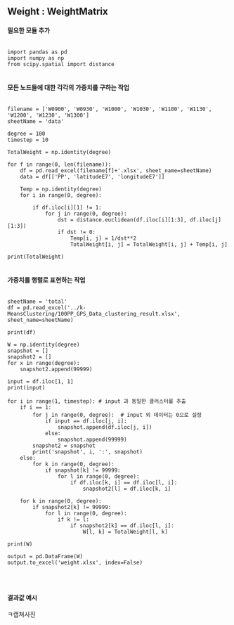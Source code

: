 ## Weight : WeightMatrix

#### 필요한 모듈 추가
<pre>
<code>
import pandas as pd
import numpy as np
from scipy.spatial import distance
</code>
</pre>

#### 모든 노드들에 대한 각각의 가중치를 구하는 작업
<pre>
<code>
filename = ['W0900', 'W0930', 'W1000', 'W1030', 'W1100', 'W1130', 'W1200', 'W1230', 'W1300']
sheetName = 'data'

degree = 100
timestep = 10

TotalWeight = np.identity(degree)

for f in range(0, len(filename)):
    df = pd.read_excel(filename[f]+'.xlsx', sheet_name=sheetName)
    data = df[['PP', 'latitudeE7', 'longitudeE7']]

    Temp = np.identity(degree)
    for i in range(0, degree):

        if df.iloc[i][1] != 1:
            for j in range(0, degree):
                dst = distance.euclidean(df.iloc[i][1:3], df.iloc[j][1:3])
                if dst != 0:
                    Temp[i, j] = 1/dst**2
                    TotalWeight[i, j] = TotalWeight[i, j] + Temp[i, j]

print(TotalWeight)
</code>
</pre>

#### 가중치를 행렬로 표현하는 작업 
<pre>
<code>
sheetName = 'total'
df = pd.read_excel('../k-MeansClustering/100PP_GPS_Data_clustering_result.xlsx', sheet_name=sheetName)

print(df)

W = np.identity(degree)
snapshot = []
snapshot2 = []
for x in range(degree):
    snapshot2.append(99999)

input = df.iloc[1, 1]
print(input)

for i in range(1, timestep): # input 과 동일한 클러스터를 추출
    if i == 1:
        for j in range(0, degree):  # input 외 데이터는 0으로 설정
            if input == df.iloc[j, i]:
                snapshot.append(df.iloc[j, i])
            else:
                snapshot.append(99999)
        snapshot2 = snapshot
        print('snapshot', i, ':', snapshot)
    else:
        for k in range(0, degree):
            if snapshot[k] != 99999:
                for l in range(0, degree):
                    if df.iloc[k, i] == df.iloc[l, i]:
                        snapshot2[l] = df.iloc[k, i]

    for k in range(0, degree):
        if snapshot2[k] != 99999:
            for l in range(0, degree):
                if k != l:
                    if snapshot2[k] == df.iloc[l, i]:
                        W[l, k] = TotalWeight[l, k]

print(W)

output = pd.DataFrame(W)
output.to_excel('weight.xlsx', index=False)
</pre>
</code>

#### 결과값 예시

ㅋ캡쳐사진
